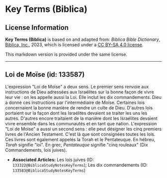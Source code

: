 # Key Terms (Biblica)

## License Information

**Key Terms (Biblica)** is based on and adapted from: _Biblica Bible Dictionary_, [Biblica, Inc.](https://www.biblica.com/), 2023, which is licensed under a [CC BY-SA 4.0 license](https://creativecommons.org/licenses/by-sa/4.0/legalcode.en).

This markdown version is provided under the same license.



--------------------------------

## Loi de Moïse (id: 133587)

L'expression "Loi de Moïse" a deux sens. Le premier sens renvoie aux instructions de Dieu adressées aux Israélites sur la bonne façon de vivre leur vie : on les appelle aussi la Loi. Elle inclut les dix commandements. Dieu a donné ces instructions par l'intermédiaire de Moïse. Certaines lois concernaient la bonne manière de rendre un culte de Dieu. D'autres lois portaient sur la façon dont les Israélites devaient se traiter les uns les autres. D'autres encore traitaient de la manière dont les Israélites devaient vivre ensemble dans les communautés et en tant que nation. L'expression "Loi de Moïse" a aussi un second sens : elle peut désigner les cinq premiers livres de l'Ancien Testament. C'est là que sont consignées toutes les lois. Ces livres sont également appelés la Torah et le Pentateuque. En hébreu, *Torah* signifie "loi". En grec, *Pentateuque* signifie "cinq rouleaux" (Dix Commandements, lois juives).

* **Associated Articles:** Les lois juives (ID: `133322@BiblicaStudyNotesKeyTerms`); Les dix commandements (ID: `133583@BiblicaStudyNotesKeyTerms`)

